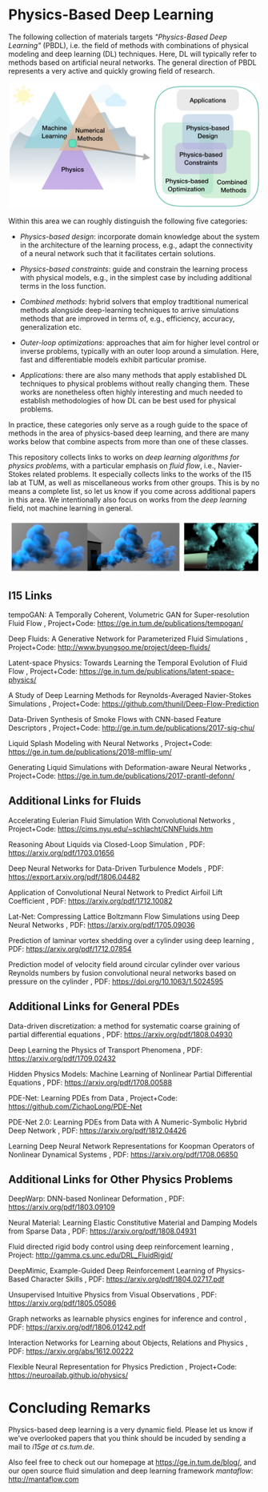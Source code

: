 # Physics-Based Deep Learning

The following collection of materials targets _"Physics-Based Deep Learning"_
(PBDL), i.e. the field of methods with combinations of physical modeling and
deep learning (DL) techniques. Here, DL will typically refer to methods based
on artificial neural networks. The general direction of PBDL represents a very
active and quickly growing field of research. 

![An overview of categories of physics-based deep learning methods](resources/physics-based-deep-learning-overview.jpg)

Within this area we can roughly distinguish the following five categories:

- _Physics-based design_: incorporate domain knowledge about the
  system in the architecture of the learning process, e.g.,
  adapt the connectivity of a neural network such that it facilitates 
  certain solutions.

- _Physics-based constraints_: guide and constrain the learning
  process with physical models, e.g., in the simplest case
  by including additional terms in the loss function.

- _Combined methods_: hybrid solvers that employ tradtitional
  numerical methods alongside deep-learning techniques to arrive
  simulations methods that are improved in terms of, e.g., 
  efficiency, accuracy, generalization etc.

- _Outer-loop optimizations_:
  approaches that aim for higher level control or inverse
  problems, typically with an outer loop around a simulation.
  Here, fast and differentiable models exhibit particular promise.

- _Applications_: there are also many methods that apply established DL
  techniques to physical problems without really changing them. These
  works are nonetheless often highly interesting and much needed
  to establish methodologies of how DL can be best used for physical
  problems.

In practice, these categories only serve as a rough guide to the space of
methods in the area of physics-based deep learning, and there are many works
below that combine aspects from more than one of these classes.

This repository collects links to works on _deep learning algorithms for physics
problems_, with a particular emphasis on _fluid flow_, i.e., Navier-Stokes related
problems. It especially collects links to the works of the I15 lab at TUM, as
well as miscellaneous works from other groups. This is by no means a complete
list, so let us know if you come across additional papers in this area. We
intentionally also focus on works from the _deep learning_ field, not machine
learning in general.

![An example flow result from tempoGAN](resources/physics-based-deep-learning-teaser1.jpg)

## I15 Links

tempoGAN: A Temporally Coherent, Volumetric GAN for Super-resolution Fluid Flow , 
Project+Code: <https://ge.in.tum.de/publications/tempogan/>

Deep Fluids: A Generative Network for Parameterized Fluid Simulations , 
Project+Code: <http://www.byungsoo.me/project/deep-fluids/>

Latent-space Physics: Towards Learning the Temporal Evolution of Fluid Flow , 
Project+Code: <https://ge.in.tum.de/publications/latent-space-physics/>

A Study of Deep Learning Methods for Reynolds-Averaged Navier-Stokes Simulations , 
Project+Code: <https://github.com/thunil/Deep-Flow-Prediction>

Data-Driven Synthesis of Smoke Flows with CNN-based Feature Descriptors , 
Project+Code: <http://ge.in.tum.de/publications/2017-sig-chu/>

Liquid Splash Modeling with Neural Networks , 
Project+Code: <https://ge.in.tum.de/publications/2018-mlflip-um/>

Generating Liquid Simulations with Deformation-aware Neural Networks , 
Project+Code: <https://ge.in.tum.de/publications/2017-prantl-defonn/>

## Additional Links for Fluids

Accelerating Eulerian Fluid Simulation With Convolutional Networks , 
Project+Code: <https://cims.nyu.edu/~schlacht/CNNFluids.htm>

Reasoning About Liquids via Closed-Loop Simulation , 
PDF: <https://arxiv.org/pdf/1703.01656>

Deep Neural Networks for Data-Driven Turbulence Models , 
PDF: <https://export.arxiv.org/pdf/1806.04482>

Application of Convolutional Neural Network to Predict Airfoil Lift Coefficient , 
PDF: <https://arxiv.org/pdf/1712.10082>

Lat-Net: Compressing Lattice Boltzmann Flow Simulations using Deep Neural Networks , 
PDF: <https://arxiv.org/pdf/1705.09036>

Prediction of laminar vortex shedding over a cylinder using deep learning , 
PDF: <https://arxiv.org/pdf/1712.07854>

Prediction model of velocity field around circular cylinder over various Reynolds numbers by fusion convolutional neural networks based on pressure on the cylinder , 
PDF: <https://doi.org/10.1063/1.5024595>

## Additional Links for General PDEs

Data-driven discretization: a method for systematic coarse graining of partial differential equations , 
PDF: <https://arxiv.org/pdf/1808.04930>

Deep Learning the Physics of Transport Phenomena , 
PDF: <https://arxiv.org/pdf/1709.02432>

Hidden Physics Models: Machine Learning of Nonlinear Partial Differential Equations , 
PDF: <https://arxiv.org/pdf/1708.00588>

PDE-Net: Learning PDEs from Data , 
Project+Code: <https://github.com/ZichaoLong/PDE-Net>

PDE-Net 2.0: Learning PDEs from Data with A Numeric-Symbolic Hybrid Deep Network ,
PDF: <https://arxiv.org/pdf/1812.04426>

Learning Deep Neural Network Representations for Koopman Operators of Nonlinear Dynamical Systems , 
PDF: <https://arxiv.org/pdf/1708.06850>

## Additional Links for Other Physics Problems

DeepWarp: DNN-based Nonlinear Deformation , 
PDF: <https://arxiv.org/pdf/1803.09109>

Neural Material: Learning Elastic Constitutive Material and Damping Models from Sparse Data , 
PDF: <https://arxiv.org/pdf/1808.04931>

Fluid directed rigid body control using deep reinforcement learning , 
Project: <http://gamma.cs.unc.edu/DRL_FluidRigid/>

DeepMimic, Example-Guided Deep Reinforcement Learning of Physics-Based Character Skills , 
PDF: <https://arxiv.org/pdf/1804.02717.pdf>

Unsupervised Intuitive Physics from Visual Observations , 
PDF: <https://arxiv.org/pdf/1805.05086>

Graph networks as learnable physics engines for inference and control , 
PDF: <https://arxiv.org/pdf/1806.01242.pdf>

Interaction Networks for Learning about Objects, Relations and Physics , 
PDF: <https://arxiv.org/abs/1612.00222>

Flexible Neural Representation for Physics Prediction ,
Project+Code: <https://neuroailab.github.io/physics/>


# Concluding Remarks

Physics-based deep learning is a very dynamic field. Please let us know if we've overlooked
papers that you think should be incuded by sending a mail to _i15ge at cs.tum.de_.

Also feel free to check out our homepage at <https://ge.in.tum.de/blog/>, 
and our open source fluid simulation and deep learning framework _mantaflow_: <http://mantaflow.com>
 
